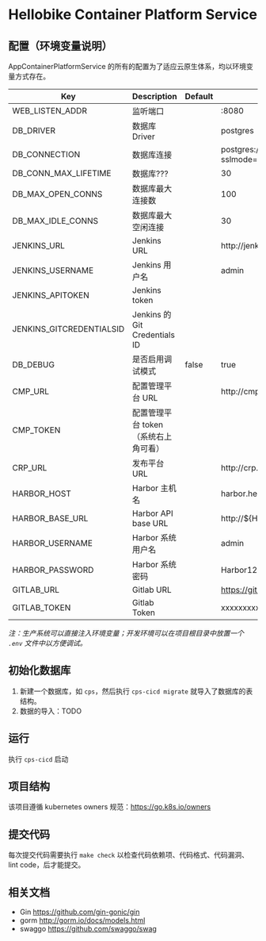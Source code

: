 # Hellobike Container Platform Service

## 配置（环境变量说明）

AppContainerPlatformService 的所有的配置为了适应云原生体系，均以环境变量方式存在。

| Key                       | Description           | Default | Example                                                       |
|---------------------------|-----------------------|---------|---------------------------------------------------------------|
| WEB\_LISTEN\_ADDR         | 监听端口                  |         | :8080                                                         |
| DB\_DRIVER                | 数据库 Driver            |         | postgres                                                      |
| DB\_CONNECTION            | 数据库连接                 |         | postgres://username:password@127\.0\.0\.1/cps?sslmode=disable |
| DB\_CONN\_MAX\_LIFETIME   | 数据库???                |         | 30                                                            |
| DB\_MAX\_OPEN\_CONNS      | 数据库最大连接数              |         | 100                                                           |
| DB\_MAX\_IDLE\_CONNS      | 数据库最大空闲连接             |         | 30                                                            |
| JENKINS\_URL              | Jenkins URL           |         | http://jenkins\-master                                        |
| JENKINS\_USERNAME         | Jenkins 用户名           |         | admin                                                         |
| JENKINS\_APITOKEN         | Jenkins token            |         |                                                               |
| JENKINS\_GITCREDENTIALSID | Jenkins 的 Git Credentials ID | |                                                               |
| DB\_DEBUG                 | 是否启用调试模式              | false   | true                                                          |
| CMP\_URL                  | 配置管理平台 URL            |         | http://cmp\.hellobike\.cn                                     |
| CMP\_TOKEN                | 配置管理平台 token（系统右上角可看） |         |                                                               |
| CRP\_URL                  | 发布平台 URL              |         | http://crp\.hellobike\.cn                                     |
| HARBOR\_HOST              | Harbor 主机名            |         | harbor\.hellobike\.cn                                         |
| HARBOR\_BASE\_URL         | Harbor API base URL   |         | http://$\{HARBOR\_HOST\}/api                                  |
| HARBOR\_USERNAME          | Harbor 系统用户名          |         | admin                                                         |
| HARBOR\_PASSWORD          | Harbor 系统密码           |         | Harbor12345                                                   |
| GITLAB\_URL               | Gitlab URL            |         | https://gitlab.hellobike.cn                                    |
| GITLAB\_TOKEN             | Gitlab Token          |         | xxxxxxxxxxxxxxxxxxxxxxxxxxx                                    |

*注：生产系统可以直接注入环境变量；开发环境可以在项目根目录中放置一个 `.env` 文件中以方便调试。*

## 初始化数据库

1. 新建一个数据库，如 `cps`，然后执行 `cps-cicd migrate` 就导入了数据库的表结构。
2. 数据的导入：TODO

## 运行

执行 `cps-cicd` 启动

## 项目结构

该项目遵循 kubernetes owners 规范：<https://go.k8s.io/owners>

## 提交代码

每次提交代码需要执行 `make check` 以检查代码依赖项、代码格式、代码漏洞、lint code，后才能提交。

## 相关文档

- Gin <https://github.com/gin-gonic/gin>
- gorm <http://gorm.io/docs/models.html>
- swaggo <https://github.com/swaggo/swag>

